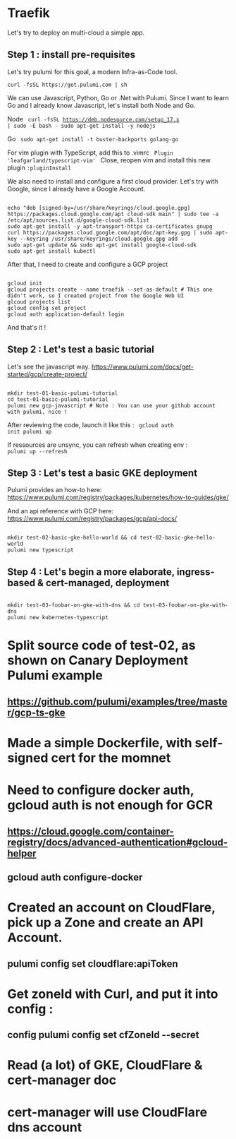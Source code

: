 # Traefik

Let's try to deploy on  multi-cloud a simple app. 

## Step 1 : install pre-requisites

Let's try pulumi for this goal, a modern Infra-as-Code tool.

`curl -fsSL https://get.pulumi.com | sh`

We can use Javascript, Python, Go or .Net with Pulumi. Since I want to learn Go and I already know Javascript, let's install both Node and Go.

Node
<code>
curl -fsSL https://deb.nodesource.com/setup_17.x | sudo -E bash -
sudo apt-get install -y nodejs
</code>

Go
<code>
sudo apt-get install -t buster-backports golang-go
</code>

For vim plugin with TypeScript, add this to .vimrc
<code>
Plugin 'leafgarland/typescript-vim'
</code>
Close, reopen vim and install this new plugin `:pluginInstall`


We also need to install and configure a first cloud provider. Let's try with Google, since I already have a Google Account.

<code>
echo "deb [signed-by=/usr/share/keyrings/cloud.google.gpg] https://packages.cloud.google.com/apt cloud-sdk main" | sudo tee -a /etc/apt/sources.list.d/google-cloud-sdk.list
sudo apt-get install -y apt-transport-https ca-certificates gnupg
curl https://packages.cloud.google.com/apt/doc/apt-key.gpg | sudo apt-key --keyring /usr/share/keyrings/cloud.google.gpg add -
sudo apt-get update && sudo apt-get install google-cloud-sdk
sudo apt-get install kubectl
</code>

After that, I need to create and configure a GCP project

<code>
gcloud init
gcloud projects create --name traefik --set-as-default # This one didn't work, so I created project from the Google Web UI
glcoud projects list
gcloud config set project <GCP_PROJECT_ID>
gcloud auth application-default login
</code>

And that's it !


## Step 2 : Let's test a basic tutorial


Let's see the javascript way.
https://www.pulumi.com/docs/get-started/gcp/create-project/

<code>
mkdir test-01-basic-pulumi-tutorial
cd test-01-basic-pulumi-tutorial
pulumi new gcp-javascript # Note : You can use your github account with pulumi, nice !
</code>

After reviewing the code, launch it like this :
<code>
gcloud auth init
pulumi up
</code>

If ressources are unsync, you can refresh when creating env :
<code>
pulumi up --refresh
</code>

## Step 3 : Let's test a basic GKE deployment

Pulumi provides an how-to here:
https://www.pulumi.com/registry/packages/kubernetes/how-to-guides/gke/

And an api reference with GCP here:
https://www.pulumi.com/registry/packages/gcp/api-docs/

<code>
mkdir test-02-basic-gke-hello-world && cd test-02-basic-gke-hello-world
pulumi new typescript
</code>

## Step 4 : Let's begin a more elaborate, ingress-based & cert-managed, deployment

<code>
mkdir test-03-foobar-on-gke-with-dns && cd test-03-foobar-on-gke-with-dns
pulumi new kubernetes-typescript
</code>

# Split source code of test-02, as shown on Canary Deployment Pulumi example
## https://github.com/pulumi/examples/tree/master/gcp-ts-gke
# Made a simple Dockerfile, with self-signed cert  for the momnet
# Need to configure docker auth, gcloud auth is not enough for GCR
## https://cloud.google.com/container-registry/docs/advanced-authentication#gcloud-helper
## gcloud auth configure-docker
# Created an account on CloudFlare, pick up a Zone and create an API Account.
## pulumi config set cloudflare:apiToken
# Get zoneId with Curl, and put it into config :
## config pulumi config set cfZoneId --secret
# Read (a lot) of GKE, CloudFlare & cert-manager doc
# cert-manager will use CloudFlare dns account



